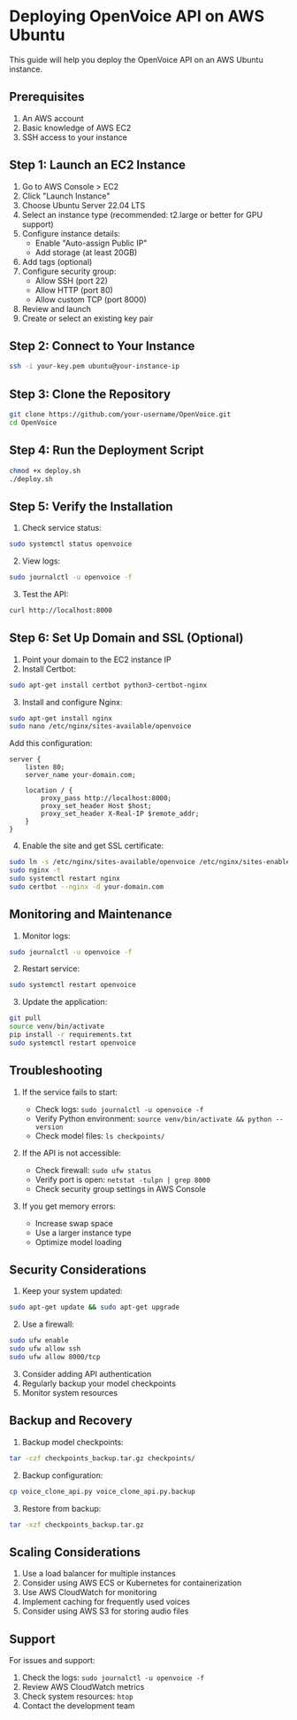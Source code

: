 # Deploying OpenVoice API on AWS Ubuntu

This guide will help you deploy the OpenVoice API on an AWS Ubuntu instance.

## Prerequisites

1. An AWS account
2. Basic knowledge of AWS EC2
3. SSH access to your instance

## Step 1: Launch an EC2 Instance

1. Go to AWS Console > EC2
2. Click "Launch Instance"
3. Choose Ubuntu Server 22.04 LTS
4. Select an instance type (recommended: t2.large or better for GPU support)
5. Configure instance details:
   - Enable "Auto-assign Public IP"
   - Add storage (at least 20GB)
6. Add tags (optional)
7. Configure security group:
   - Allow SSH (port 22)
   - Allow HTTP (port 80)
   - Allow custom TCP (port 8000)
8. Review and launch
9. Create or select an existing key pair

## Step 2: Connect to Your Instance

```bash
ssh -i your-key.pem ubuntu@your-instance-ip
```

## Step 3: Clone the Repository

```bash
git clone https://github.com/your-username/OpenVoice.git
cd OpenVoice
```

## Step 4: Run the Deployment Script

```bash
chmod +x deploy.sh
./deploy.sh
```

## Step 5: Verify the Installation

1. Check service status:
```bash
sudo systemctl status openvoice
```

2. View logs:
```bash
sudo journalctl -u openvoice -f
```

3. Test the API:
```bash
curl http://localhost:8000
```

## Step 6: Set Up Domain and SSL (Optional)

1. Point your domain to the EC2 instance IP
2. Install Certbot:
```bash
sudo apt-get install certbot python3-certbot-nginx
```

3. Install and configure Nginx:
```bash
sudo apt-get install nginx
sudo nano /etc/nginx/sites-available/openvoice
```

Add this configuration:
```nginx
server {
    listen 80;
    server_name your-domain.com;

    location / {
        proxy_pass http://localhost:8000;
        proxy_set_header Host $host;
        proxy_set_header X-Real-IP $remote_addr;
    }
}
```

4. Enable the site and get SSL certificate:
```bash
sudo ln -s /etc/nginx/sites-available/openvoice /etc/nginx/sites-enabled/
sudo nginx -t
sudo systemctl restart nginx
sudo certbot --nginx -d your-domain.com
```

## Monitoring and Maintenance

1. Monitor logs:
```bash
sudo journalctl -u openvoice -f
```

2. Restart service:
```bash
sudo systemctl restart openvoice
```

3. Update the application:
```bash
git pull
source venv/bin/activate
pip install -r requirements.txt
sudo systemctl restart openvoice
```

## Troubleshooting

1. If the service fails to start:
   - Check logs: `sudo journalctl -u openvoice -f`
   - Verify Python environment: `source venv/bin/activate && python --version`
   - Check model files: `ls checkpoints/`

2. If the API is not accessible:
   - Check firewall: `sudo ufw status`
   - Verify port is open: `netstat -tulpn | grep 8000`
   - Check security group settings in AWS Console

3. If you get memory errors:
   - Increase swap space
   - Use a larger instance type
   - Optimize model loading

## Security Considerations

1. Keep your system updated:
```bash
sudo apt-get update && sudo apt-get upgrade
```

2. Use a firewall:
```bash
sudo ufw enable
sudo ufw allow ssh
sudo ufw allow 8000/tcp
```

3. Consider adding API authentication
4. Regularly backup your model checkpoints
5. Monitor system resources

## Backup and Recovery

1. Backup model checkpoints:
```bash
tar -czf checkpoints_backup.tar.gz checkpoints/
```

2. Backup configuration:
```bash
cp voice_clone_api.py voice_clone_api.py.backup
```

3. Restore from backup:
```bash
tar -xzf checkpoints_backup.tar.gz
```

## Scaling Considerations

1. Use a load balancer for multiple instances
2. Consider using AWS ECS or Kubernetes for containerization
3. Use AWS CloudWatch for monitoring
4. Implement caching for frequently used voices
5. Consider using AWS S3 for storing audio files

## Support

For issues and support:
1. Check the logs: `sudo journalctl -u openvoice -f`
2. Review AWS CloudWatch metrics
3. Check system resources: `htop`
4. Contact the development team 